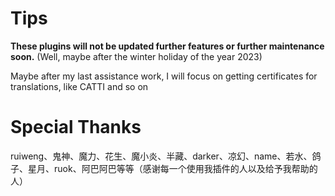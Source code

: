 # Tips
**These plugins will not be updated further features or further maintenance soon.** (Well, maybe after the winter holiday of the year 2023)

Maybe after my last assistance work, I will focus on getting certificates for translations, like CATTI and so on

# Special Thanks
ruiweng、鬼神、魔力、花生、魔小炎、半藏、darker、凉幻、name、若水、鸽子、星月、ruok、阿巴阿巴等等（感谢每一个使用我插件的人以及给予我帮助的人）
